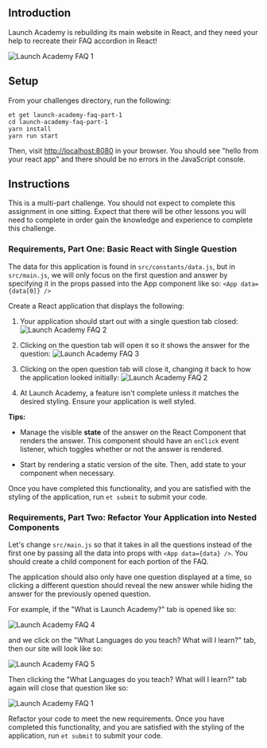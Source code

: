 ## Introduction

Launch Academy is rebuilding its main website in React, and they need your help
to recreate their FAQ accordion in React!

![Launch Academy FAQ 1][launch-academy-faq-1]

## Setup

From your challenges directory, run the following:

```no-highlight
et get launch-academy-faq-part-1
cd launch-academy-faq-part-1
yarn install
yarn run start
```

Then, visit <http://localhost:8080> in your browser. You should see "hello from your react app"
and there should be no errors in the JavaScript console.

## Instructions

This is a multi-part challenge. You should not expect to complete this assignment
in one sitting. Expect that there will be other lessons you will need to complete
in order gain the knowledge and experience to complete this challenge.

### Requirements, Part One: Basic React with Single Question

The data for this application is found in `src/constants/data.js`, but in `src/main.js`, we will only focus on the first question and answer by specifying it in the props passed into the App component like so: `<App data={data[0]} />`

Create a React application that displays the following:

1. Your application should start out with a single question tab closed:
    ![Launch Academy FAQ 2][launch-academy-faq-2]

2. Clicking on the question tab will open it so it shows the answer for the question:
    ![Launch Academy FAQ 3][launch-academy-faq-3]

3. Clicking on the open question tab will close it, changing it back to how the application looked initially:
    ![Launch Academy FAQ 2][launch-academy-faq-2]

4. At Launch Academy, a feature isn't complete unless it matches the desired styling. Ensure your application is well styled.

**Tips:**

* Manage the visible **state** of the answer on the React Component that
    renders the answer. This component should have an `onClick` event listener, which
    toggles whether or not the answer is rendered.

* Start by rendering a static version of the site. Then, add state to your component when necessary.

Once you have completed this functionality, and you are satisfied with the styling
of the application, run `et submit` to submit your code.

### Requirements, Part Two: Refactor Your Application into Nested Components

Let's change `src/main.js` so that it takes in all the questions instead of the first one by passing all the data into props with `<App data={data} />`. You should create a child component for each portion of the FAQ.

The application should also only have one question displayed at a time, so clicking a different question should reveal the new answer while hiding the answer for the previously opened question.

For example, if the "What is Launch Academy?" tab is opened like so:

![Launch Academy FAQ 4][launch-academy-faq-4]

and we click on the
"What Languages do you teach? What will I learn?" tab, then our site will
look like so:

![Launch Academy FAQ 5][launch-academy-faq-5]

Then clicking the "What Languages do you teach? What will I learn?" tab again will close that question like so:

![Launch Academy FAQ 1][launch-academy-faq-1]

Refactor your code to meet the new requirements. Once you have completed this
functionality, and you are satisfied with the styling of the application, run
`et submit` to submit your code.

[jim]: https://launchpass-production.s3.amazonaws.com/uploads/user/profile_photo/229/me.jpg
[launch-academy-faq-1]: https://s3.amazonaws.com/horizon-production/images/launch-academy-faq-1.png
[launch-academy-faq-2]: https://s3.amazonaws.com/horizon-production/images/launch-academy-faq-1new.png
[launch-academy-faq-3]: https://s3.amazonaws.com/horizon-production/images/launch-academy-faq-2new.png
[launch-academy-faq-4]: https://s3.amazonaws.com/horizon-production/images/launch-academy-faq-2.png
[launch-academy-faq-5]: https://s3.amazonaws.com/horizon-production/images/launch-academy-faq-3.png
